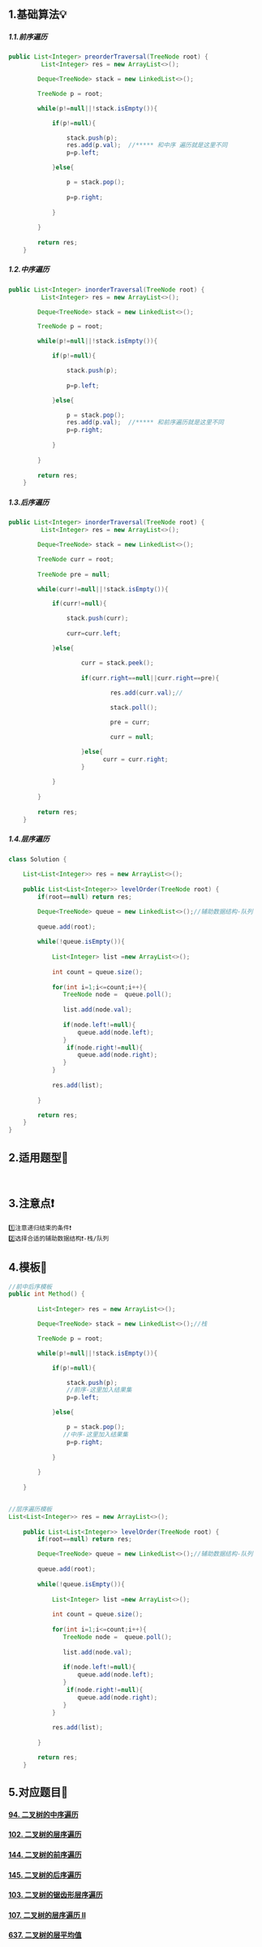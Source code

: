 ## 	1.基础算法💡

##### 		1.1.前序遍历	

```java
public List<Integer> preorderTraversal(TreeNode root) {
         List<Integer> res = new ArrayList<>();

        Deque<TreeNode> stack = new LinkedList<>();

        TreeNode p = root;

        while(p!=null||!stack.isEmpty()){

            if(p!=null){

                stack.push(p);
                res.add(p.val);  //***** 和中序 遍历就是这里不同
                p=p.left;

            }else{

                p = stack.pop();
               
                p=p.right;
                
            }
            
        }
        
        return res;
    }
```

##### 		1.2.中序遍历	

```java
public List<Integer> inorderTraversal(TreeNode root) {
         List<Integer> res = new ArrayList<>();

        Deque<TreeNode> stack = new LinkedList<>();

        TreeNode p = root;

        while(p!=null||!stack.isEmpty()){

            if(p!=null){

                stack.push(p);
               
                p=p.left;

            }else{

                p = stack.pop();
                res.add(p.val);  //***** 和前序遍历就是这里不同
                p=p.right;
                
            }
            
        }
        
        return res;
    }
```

##### 		1.3.后序遍历 	

```java
public List<Integer> inorderTraversal(TreeNode root) {
         List<Integer> res = new ArrayList<>();

        Deque<TreeNode> stack = new LinkedList<>();

        TreeNode curr = root;
    
  	    TreeNode pre = null;

        while(curr!=null||!stack.isEmpty()){

            if(curr!=null){

                stack.push(curr);
               
                curr=curr.left;

            }else{

                	curr = stack.peek();
                
                	if(curr.right==null||curr.right==pre){
                    
                            res.add(curr.val);//

                            stack.poll();

                            pre = curr;

                            curr = null;

                	}else{
                   		  curr = curr.right;  
                	}
                
            }
            
        }
        
        return res;
    }


```

##### 		1.4.层序遍历

```java
class Solution {
    
    List<List<Integer>> res = new ArrayList<>();
    
    public List<List<Integer>> levelOrder(TreeNode root) {
        if(root==null) return res;

        Deque<TreeNode> queue = new LinkedList<>();//辅助数据结构-队列
        
        queue.add(root);
        
        while(!queue.isEmpty()){
            
            List<Integer> list =new ArrayList<>();
            
            int count = queue.size();
            
            for(int i=1;i<=count;i++){
               TreeNode node =  queue.poll();
                
               list.add(node.val);
                
               if(node.left!=null){
                   queue.add(node.left);
               }
                if(node.right!=null){
                   queue.add(node.right);
               }
            }
            
            res.add(list);
            
        }

        return res;
    }
}
```

## 2.适用题型🎯

```
  
```

## 	3.注意点❗

```
1️⃣注意递归结束的条件❗
2️⃣选择合适的辅助数据结构❗-栈/队列
```

## 	4.模板🔑

```java
//前中后序模板
public int Method() {
    
        List<Integer> res = new ArrayList<>();

        Deque<TreeNode> stack = new LinkedList<>();//栈

        TreeNode p = root;

        while(p!=null||!stack.isEmpty()){

            if(p!=null){

                stack.push(p);
                //前序-这里加入结果集
                p=p.left;

            }else{

                p = stack.pop();
               //中序-这里加入结果集
                p=p.right;
                
            }
            
        }
    
    }


//层序遍历模板
List<List<Integer>> res = new ArrayList<>();
    
    public List<List<Integer>> levelOrder(TreeNode root) {
        if(root==null) return res;

        Deque<TreeNode> queue = new LinkedList<>();//辅助数据结构-队列
        
        queue.add(root);
        
        while(!queue.isEmpty()){
            
            List<Integer> list =new ArrayList<>();
            
            int count = queue.size();
            
            for(int i=1;i<=count;i++){
               TreeNode node =  queue.poll();
                
               list.add(node.val);
                
               if(node.left!=null){
                   queue.add(node.left);
               }
                if(node.right!=null){
                   queue.add(node.right);
               }
            }
            
            res.add(list);
            
        }

        return res;
    }
```

## 5.对应题目📝

#### [	94. 二叉树的中序遍历](https://leetcode-cn.com/problems/binary-tree-inorder-traversal/)

#### [	102. 二叉树的层序遍历](https://leetcode-cn.com/problems/binary-tree-level-order-traversal/)

#### 	[	144. 二叉树的前序遍历](https://leetcode-cn.com/problems/binary-tree-preorder-traversal/)

#### 	[	145. 二叉树的后序遍历](https://leetcode-cn.com/problems/binary-tree-postorder-traversal/)

#### 	[103. 二叉树的锯齿形层序遍历](https://leetcode-cn.com/problems/binary-tree-zigzag-level-order-traversal/)

#### 	[	107. 二叉树的层序遍历 II](https://leetcode-cn.com/problems/binary-tree-level-order-traversal-ii/)

#### [	637. 二叉树的层平均值](https://leetcode-cn.com/problems/average-of-levels-in-binary-tree/)

